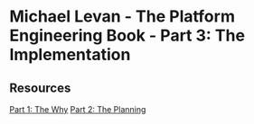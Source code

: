 # Michael Levan - The Platform Engineering Book - Part 3: The Implementation

## Resources

[Part 1: The Why](./1_the_why.md)
[Part 2: The Planning](./2_the_planning.md)
